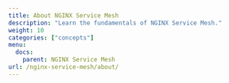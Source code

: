 ```yaml
---
title: About NGINX Service Mesh
description: "Learn the fundamentals of NGINX Service Mesh."
weight: 10
categories: ["concepts"]
menu:
  docs:
    parent: NGINX Service Mesh
url: /nginx-service-mesh/about/
---
```

